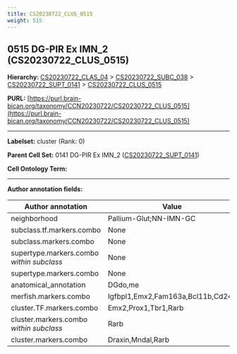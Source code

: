```yaml
---
title: CS20230722_CLUS_0515
weight: 515
---
```

## 0515 DG-PIR Ex IMN_2 (CS20230722_CLUS_0515)
<b>Hierarchy: </b>
[CS20230722_CLAS_04](../CS20230722_CLAS_04) >
[CS20230722_SUBC_038](../CS20230722_SUBC_038) >
[CS20230722_SUPT_0141](../CS20230722_SUPT_0141) >
[CS20230722_CLUS_0515](../CS20230722_CLUS_0515)

**PURL:** [https://purl.brain-bican.org/taxonomy/CCN20230722/CS20230722_CLUS_0515](https://purl.brain-bican.org/taxonomy/CCN20230722/CS20230722_CLUS_0515)

---


**Labelset:** cluster (Rank: 0)

**Parent Cell Set:** 0141 DG-PIR Ex IMN_2 ([CS20230722_SUPT_0141](../CS20230722_SUPT_0141))



**Cell Ontology Term:** 

[MARKER GENES.]: #


---

[TRANSFERRED ANNOTATIONS.]: #


[AUTHOR ANNOTATION FIELDS.]: #


**Author annotation fields:**

| Author annotation | Value |
|-------------------|-------|
|neighborhood|Pallium-Glut;NN-IMN-GC|
|subclass.tf.markers.combo|None|
|subclass.markers.combo|None|
|supertype.markers.combo _within subclass_|None|
|supertype.markers.combo|None|
|anatomical_annotation|DGdo,me|
|merfish.markers.combo|Igfbpl1,Emx2,Fam163a,Bcl11b,Cd24a|
|cluster.TF.markers.combo|Emx2,Prox1,Tbr1,Rarb|
|cluster.markers.combo _within subclass_|Rarb|
|cluster.markers.combo|Draxin,Mndal,Rarb|

